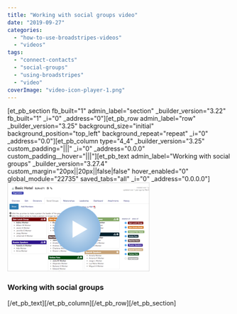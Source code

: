 ```yaml
---
title: "Working with social groups video"
date: "2019-09-27"
categories: 
  - "how-to-use-broadstripes-videos"
  - "videos"
tags: 
  - "connect-contacts"
  - "social-groups"
  - "using-broadstripes"
  - "video"
coverImage: "video-icon-player-1.png"
---
```


\[et\_pb\_section fb\_built="1" admin\_label="section" \_builder\_version="3.22" fb\_built="1" \_i="0" \_address="0"\]\[et\_pb\_row admin\_label="row" \_builder\_version="3.25" background\_size="initial" background\_position="top\_left" background\_repeat="repeat" \_i="0" \_address="0.0"\]\[et\_pb\_column type="4\_4" \_builder\_version="3.25" custom\_padding="|||" \_i="0" \_address="0.0.0" custom\_padding\_\_hover="|||"\]\[et\_pb\_text admin\_label="Working with social groups" \_builder\_version="3.27.4" custom\_margin="20px||20px||false|false" hover\_enabled="0" global\_module="22735" saved\_tabs="all" \_i="0" \_address="0.0.0.0"\][![Relationships_Video_Thumb](images/Relationships_Video_Thumbnail_320-200.png)](https://vimeo.com/360575665)

### Working with social groups

\[/et\_pb\_text\]\[/et\_pb\_column\]\[/et\_pb\_row\]\[/et\_pb\_section\]
